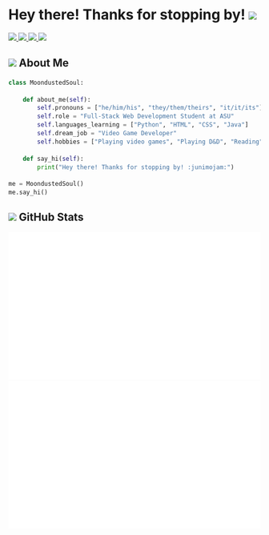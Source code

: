 # Hey there! Thanks for stopping by! <img src="https://cdn3.emoji.gg/emojis/1130-junimojam.gif" height="30px">

<a href="https://www.linkedin.com/in/baylee-preston-434927310/">
    <img src="https://img.shields.io/badge/linkedin-%230077B5.svg?style=for-the-badge&logo=linkedin&logoColor=white">
</a>
<a href="mailto:brprest1@asu.edu">
    <img src="https://img.shields.io/badge/Gmail-D14836?style=for-the-badge&logo=gmail&logoColor=white">
</a>
<a href="https://discordapp.com/users/182498323700121600/">
    <img src="https://img.shields.io/badge/Discord-%235865F2.svg?style=for-the-badge&logo=discord&logoColor=white">
</a>
<a href="https://asu.enterprise.slack.com/team/U04E0BQC0GZ">
    <img src="https://img.shields.io/badge/Slack-4A154B?style=for-the-badge&logo=slack&logoColor=white">
</a>

## <img src="https://cdn3.emoji.gg/emojis/1423-whiterollingstar.gif" height="25px"> About Me
``` python
class MoondustedSoul:

    def about_me(self):
        self.pronouns = ["he/him/his", "they/them/theirs", "it/it/its"]
        self.role = "Full-Stack Web Development Student at ASU"
        self.languages_learning = ["Python", "HTML", "CSS", "Java"]
        self.dream_job = "Video Game Developer"
        self.hobbies = ["Playing video games", "Playing D&D", "Reading", "Crocheting"]

    def say_hi(self):
        print("Hey there! Thanks for stopping by! :junimojam:")

me = MoondustedSoul()
me.say_hi()
```

## <img src="https://cdn3.emoji.gg/emojis/9160_white_butterfly.gif" height="25px"> GitHub Stats 
<img src="https://raw.githubusercontent.com/brprest1/github-stats-transparent/output/generated/overview.svg"><img src="https://raw.githubusercontent.com/brprest1/github-stats-transparent/output/generated/languages.svg">
